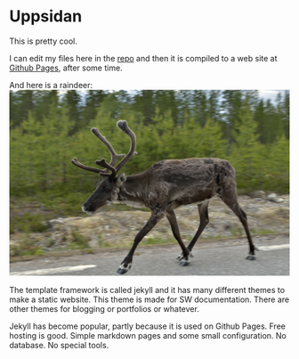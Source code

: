 # Uppsidan

This is pretty cool.

I can edit my files here in the [repo](https://github.com/Uppsidan/Uppsidan.github.io) and then it is compiled to a web site at 
[Github Pages](https://uppsidan.github.io/), after some time.

And here is a raindeer:
![raindeer](20150713_185711_4672.jpg)

The template framework is called jekyll and it has many different themes to make a static website. This theme is made for SW documentation. There are other themes for blogging or portfolios or whatever.

Jekyll has become popular, partly because it is used on Github Pages. Free hosting is good. Simple markdown pages and some small configuration. No database. No special tools.
